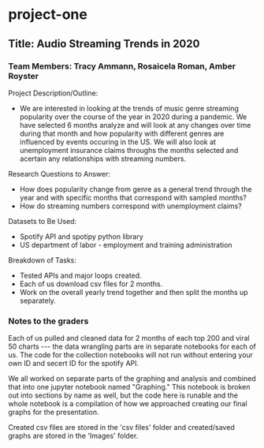 # project-one

## Title: Audio Streaming Trends in 2020

### Team Members: Tracy Ammann, Rosaicela Roman, Amber Royster

Project Description/Outline:
- We are interested in looking at the trends of music genre streaming popularity over the course of the year in 2020 during a pandemic. We have selected 6 months analyze and will look at any changes over time during that month and how popularity with different genres are influenced by events occuring in the US. We will also look at unemployment insurance claims throughs the months selected and acertain any relationships with streaming numbers.

Research Questions to Answer:
- How does popularity change from genre as a general trend through the year and with specific months that correspond with sampled months?
- How do streaming numbers correspond with unemployment claims?

Datasets to Be Used:
- Spotify API and spotipy python library
- US department of labor - employment and training administration

Breakdown of Tasks:
- Tested APIs and major loops created.
- Each of us download csv files for 2 months.
- Work on the overall yearly trend together and then split the months up separately. 

### Notes to the graders

Each of us pulled and cleaned data for 2 months of each top 200 and viral 50 charts --- the data wrangling parts are in separate notebooks for each of us. The code for the collection notebooks will not run without entering your own ID and secert ID for the spotify API. 

We all worked on separate parts of the graphing and analysis and combined that into one jupyter notebook named "Graphing." This notebook is broken out into sections by name as well, but the code here is runable and the whole notebook is a compilation of how we approached creating our final graphs for the presentation.

Created csv files are stored in the 'csv files' folder and created/saved graphs are stored in the 'Images' folder.


